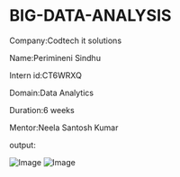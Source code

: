 # BIG-DATA-ANALYSIS

Company:Codtech it solutions

Name:Perimineni Sindhu

Intern id:CT6WRXQ

Domain:Data Analytics

Duration:6 weeks

Mentor:Neela Santosh Kumar

output:

![Image](https://github.com/user-attachments/assets/c7ea35a4-e169-414f-8f9f-1c8cad84a3dc)
![Image](https://github.com/user-attachments/assets/829b1875-28b1-4e9e-8589-fc0e339537fc)
